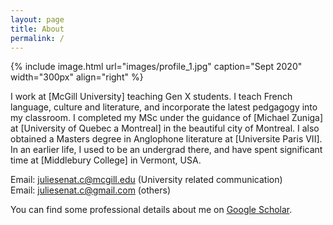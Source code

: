 ```yaml
---
layout: page
title: About
permalink: /
---
```


{% include image.html url="images/profile_1.jpg" caption="Sept 2020" width="300px" align="right" %}

I work at [McGill University] teaching Gen X students.
I teach French language, culture and literature, and incorporate the latest pedgagogy into my classroom.
I completed my MSc under the guidance of [Michael Zuniga] at [University of Quebec a Montreal] in the beautiful city of
Montreal. I also obtained a Masters degree in Anglophone literature at [Universite Paris VII]. In an
earlier life, I used to be an undergrad there, and have spent significant time at [Middlebury College] in Vermont, USA.

Email: [juliesenat.c@mcgill.edu] (University related communication) <br />
Email: [juliesenat.c@gmail.com] (others)

You can find some professional details about me on [Google Scholar].


[Google Scholar]: http://scholar.google.com/citations?user={{site.author.scholar}}&hl=en&oi=ao
[juliesenat.c@mcgill.edu]: mailto:juliesenat.c@mcgill.edu
[juliesenat.c@gmail.com]: mailto:juliesenat.c@gmail.com
